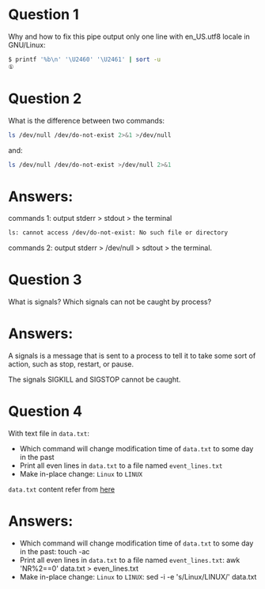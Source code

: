 # Question 1

Why and how to fix this pipe output only one line with en_US.utf8 locale in GNU/Linux:

```sh
$ printf '%b\n' '\U2460' '\U2461' | sort -u
①
```

# Question 2

What is the difference between two commands:

```sh
ls /dev/null /dev/do-not-exist 2>&1 >/dev/null
```

and:

```sh
ls /dev/null /dev/do-not-exist >/dev/null 2>&1
```
# Answers:
commands 1: output stderr > stdout > the terminal
```sh
ls: cannot access /dev/do-not-exist: No such file or directory
```
commands 2: output stderr > /dev/null > sdtout > the terminal.

# Question 3

What is signals? Which signals can not be caught by process?

# Answers:

A signals is a message that is sent to a process to tell it to take some sort of action, such as stop, restart, or pause.

The signals SIGKILL and SIGSTOP cannot be caught.

# Question 4

With text file in `data.txt`:

 - Which command will change modification time of `data.txt` to some day in the past
 - Print all even lines in `data.txt` to a file named `event_lines.txt`
 - Make in-place change: `Linux` to `LINUX`

`data.txt` content refer from [here](https://en.wikipedia.org/wiki/Linux_distribution)

# Answers:
 - Which command will change modification time of `data.txt` to some day in the past: touch -ac 
 - Print all even lines in `data.txt` to a file named `event_lines.txt`: awk 'NR%2==0' data.txt > even_lines.txt
 - Make in-place change: `Linux` to `LINUX`: sed -i -e 's/Linux/LINUX/' data.txt
